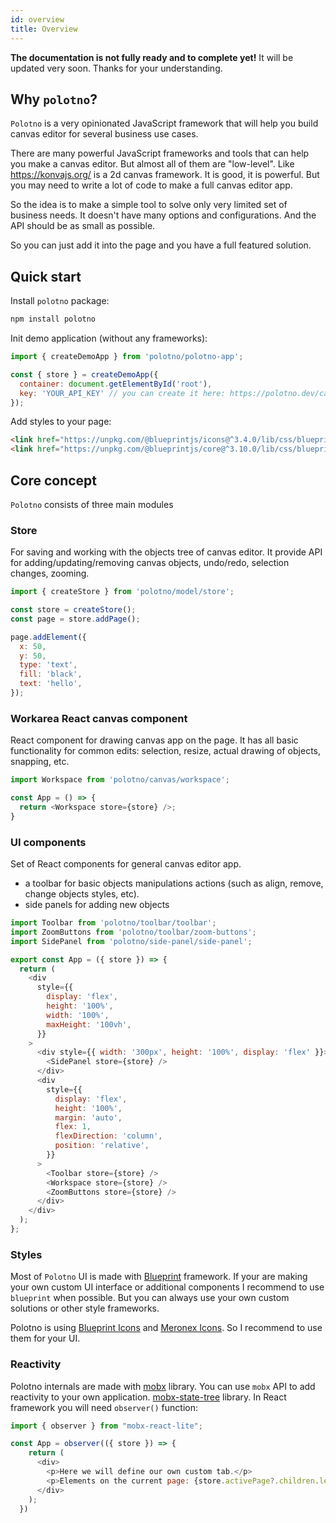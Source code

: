 ```yaml
---
id: overview
title: Overview
---
```


**The documentation is not fully ready and to complete yet!** It will be updated very soon. Thanks for your understanding.

## Why `polotno`?

`Polotno` is a very opinionated JavaScript framework that will help you build canvas editor for several business use cases.

There are many powerful JavaScript frameworks and tools that can help you make a canvas editor. But almost all of them are "low-level". Like https://konvajs.org/ is a 2d canvas framework. It is good, it is powerful. But you may need to write a lot of code to make a full canvas editor app.

So the idea is to make a simple tool to solve only very limited set of business needs. It doesn't have many options and configurations. And the API should be as small as possible.

So you can just add it into the page and you have a full featured solution.

## Quick start

Install `polotno` package:

```bash
npm install polotno
```

Init demo application (without any frameworks):


```js
import { createDemoApp } from 'polotno/polotno-app';

const { store } = createDemoApp({
  container: document.getElementById('root'),
  key: 'YOUR_API_KEY' // you can create it here: https://polotno.dev/cabinet/
});
```

Add styles to your page:

```html
<link href="https://unpkg.com/@blueprintjs/icons@^3.4.0/lib/css/blueprint-icons.css" rel="stylesheet" />
<link href="https://unpkg.com/@blueprintjs/core@^3.10.0/lib/css/blueprint.css" rel="stylesheet" />
```

## Core concept

`Polotno` consists of three main modules


### Store

For saving and working with the objects tree of canvas editor. It provide API for adding/updating/removing canvas objects, undo/redo, selection changes, zooming.

```js
import { createStore } from 'polotno/model/store';

const store = createStore();
const page = store.addPage();

page.addElement({
  x: 50,
  y: 50,
  type: 'text',
  fill: 'black',
  text: 'hello',
});
```



### Workarea React canvas component

React component for drawing canvas app on the page. It has all basic functionality for common edits: selection, resize, actual drawing of objects, snapping, etc.

```js
import Workspace from 'polotno/canvas/workspace';

const App = () => {
  return <Workspace store={store} />;
}
```

### UI components

Set of React components for general canvas editor app.

- a toolbar for basic objects manipulations actions (such as align, remove, change objects styles, etc).
- side panels for adding new objects

```js
import Toolbar from 'polotno/toolbar/toolbar';
import ZoomButtons from 'polotno/toolbar/zoom-buttons';
import SidePanel from 'polotno/side-panel/side-panel';

export const App = ({ store }) => {
  return (
    <div
      style={{
        display: 'flex',
        height: '100%',
        width: '100%',
        maxHeight: '100vh',
      }}
    >
      <div style={{ width: '300px', height: '100%', display: 'flex' }}>
        <SidePanel store={store} />
      </div>
      <div
        style={{
          display: 'flex',
          height: '100%',
          margin: 'auto',
          flex: 1,
          flexDirection: 'column',
          position: 'relative',
        }}
      >
        <Toolbar store={store} />
        <Workspace store={store} />
        <ZoomButtons store={store} />
      </div>
    </div>
  );
};
```


### Styles

Most of `Polotno` UI is made with [Blueprint](https://blueprintjs.com/) framework. If your are making your own custom UI interface or additional components I recommend to use `blueprint` when possible. But you can always use your own custom solutions or other style frameworks.

Polotno is using [Blueprint Icons](https://blueprintjs.com/docs/#icons) and [Meronex Icons](https://icons.meronex.com/). So I recommend to use them for your UI.

### Reactivity

Polotno internals are made with [mobx](https://mobx.js.org/) library. You can use `mobx` API to add reactivity to your own application. [mobx-state-tree](https://mobx-state-tree.js.org/intro/welcome) library. In React framework you will need `observer()` function:

```js
import { observer } from "mobx-react-lite";

const App = observer(({ store }) => {
    return (
      <div>
        <p>Here we will define our own custom tab.</p>
        <p>Elements on the current page: {store.activePage?.children.length}</p>
      </div>
    );
  })
```